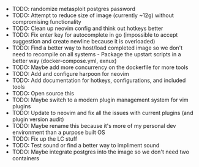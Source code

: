 - TODO: randomize metasploit postgres password
- TODO: Attempt to reduce size of image (currently ~12g) without compromising functionality
- TODO: Clean up neovim config and think out hotkeys better
- TODO: Fix enter key for autocomplete in go (impossible to accept suggestion and create newline because it is overloaded)
- TODO: Find a better way to host/load completed image so we don't need to recompile on all systems
        - Package the upstart scripts in a better way (docker-compose.yml, exnux)
- TODO: Maybe add more concurrency on the dockerfile for more tools
- TODO: Add and configure harpoon for neovim
- TODO: Add documentation for hotkeys, configurations, and included tools
- TODO: Open source this
- TODO: Maybe switch to a modern plugin management system for vim plugins 
- TODO: Update to neovim and fix all the issues with current plugins (and plugin version audit)
- TODO: Maybe rename this because it's more of my personal dev environment than a purpose built OS
- TODO: Fix up the LC stuff
- TODO: Test sound or find a better way to impliment sound
- TODO: Maybe integrate postgres into the image so we don't need two containers
